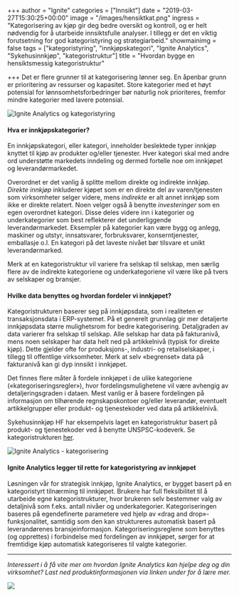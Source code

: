 +++
author = "Ignite"
categories = ["Innsikt"]
date = "2019-03-27T15:30:25+00:00"
image = "/images/hensiktkat.png"
ingress = "Kategorisering av kjøp gir deg bedre oversikt og kontroll, og er helt nødvendig for å utarbeide innsiktsfulle analyser. I tillegg er det en viktig forutsetning for god kategoristyring og strategiarbeid."
showmainimg = false
tags = ["kategoristyring", "innkjøpskategori", "Ignite Analytics", "Sykehusinnkjøp", "kategoristruktur"]
title = "Hvordan bygge en hensiktsmessig kategoristruktur"

+++
Det er flere grunner til at kategorisering lønner seg. En åpenbar grunn er prioritering av ressurser og kapasitet. Store kategorier med et høyt potensial for lønnsomhetsforbedringer bør naturlig nok prioriteres, fremfor mindre kategorier med lavere potensial.

![Ignite Analytics og kategoristyring](https://cdn-images-1.medium.com/max/800/1*0nvtOQyKH3Vp1IE8fmIOWQ.png "Ignite Analytics")

#### Hva er innkjøpskategorier?

En innkjøpskategori, eller kategori, inneholder beslektede typer innkjøp knyttet til kjøp av produkter og/eller tjenester. Hver kategori skal med andre ord understøtte markedets inndeling og dermed fortelle noe om innkjøpet og leverandørmarkedet.

Overordnet er det vanlig å splitte mellom direkte og indirekte innkjøp. _Direkte innkjøp_ inkluderer kjøpet som er en direkte del av varen/tjenesten som virksomheter selger videre, mens _indirekte_ er alt annet innkjøp som ikke er direkte relatert. Noen velger også å benytte _investeringer_ som en egen overordnet kategori. Disse deles videre inn i kategorier og underkategorier som best reflekterer det underliggende leverandørmarkedet. Eksempler på kategorier kan være bygg og anlegg, maskiner og utstyr, innsatsvarer, forbruksvarer, konserntjenester, emballasje o.l. En kategori på det laveste nivået bør tilsvare et unikt leverandørmarked.

Merk at en kategoristruktur vil variere fra selskap til selskap, men særlig flere av de indirekte kategoriene og underkategoriene vil være like på tvers av selskaper og bransjer.

#### Hvilke data benyttes og hvordan fordeler vi innkjøpet?

Kategoristrukturen baserer seg på innkjøpsdata, som i realiteten er transaksjonsdata i ERP-systemet. På et generelt grunnlag gir mer detaljerte innkjøpsdata større mulighetsrom for bedre kategorisering. Detaljgraden av data varierer fra selskap til selskap. Alle selskap har data på fakturanivå, mens noen selskaper har data helt ned på artikkelnivå (typisk for direkte kjøp). Dette gjelder ofte for produksjons-, industri- og retailselskaper, i tillegg til offentlige virksomheter. Merk at selv «begrenset» data på fakturanivå kan gi dyp innsikt i innkjøpet.

Det finnes flere måter å fordele innkjøpet i de ulike kategoriene («kategoriseringsregler»), hvor fordelingsmulighetene vil være avhengig av detaljeringsgraden i dataen. Mest vanlig er å basere fordelingen på informasjon om tilhørende regnskapskontoer og/eller leverandør, eventuelt artikkelgrupper eller produkt- og tjenestekoder ved data på artikkelnivå.

Sykehusinnkjøp HF har eksempelvis laget en kategoristruktur basert på produkt- og tjenestekoder ved å benytte UNSPSC-kodeverk. Se kategoristrukturen [her](https://sykehusinnkjop.no/om-oss/kategoristruktur "Kategoristruktur - Sykehusinnkjøp").

![Ignite Analytics - kategorisering](https://cdn-images-1.medium.com/max/800/1*yJ11zk7lzz7DJ1WQwFA_1g.png "Ignite Analytics - kategorisering")

#### Ignite Analytics legger til rette for kategoristyring av innkjøpet

Løsningen vår for strategisk innkjøp, Ignite Analytics, er bygget basert på en kategoristyrt tilnærming til innkjøpet. Brukere har full fleksibilitet til å utarbeide egne kategoristrukturer, hvor brukeren selv bestemmer valg av detaljnivå som f.eks. antall nivåer og underkategorier. Kategoriseringen baseres på egendefinerte parametere ved hjelp av «drag and drop»-funksjonalitet, samtidig som den kan struktureres automatisk basert på leverandørenes bransjeinformasjon. Kategoriseringsreglene som benyttes (og opprettes) i forbindelse med fordelingen av innkjøpet, sørger for at fremtidige kjøp automatisk kategoriseres til valgte kategorier.

***

_Interessert i å få vite mer om hvordan Ignite Analytics kan hjelpe deg og din virksomhet? Last ned produktinformasjonen via linken under for å lære mer._

[![](https://cdn-images-1.medium.com/max/800/1*RTWPsIOIwzj2nLgY88nNzA.png)](https://www.ignite.no/ignite-analytics/produktinformasjon/)
